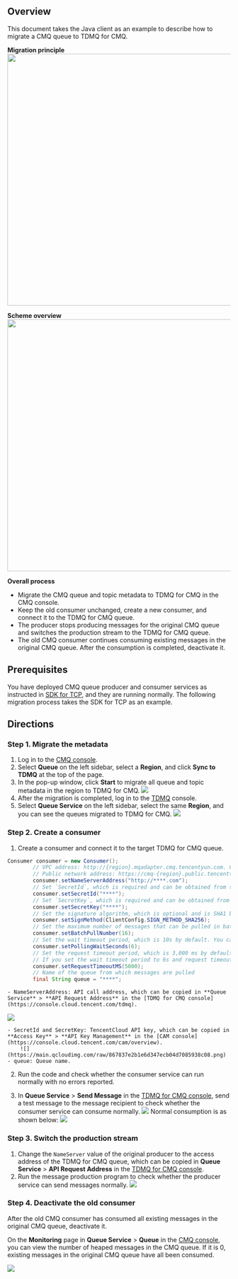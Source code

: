 ## Overview

This document takes the Java client as an example to describe how to migrate a CMQ queue to TDMQ for CMQ.

**Migration principle**
<img src="https://qcloudimg.tencent-cloud.cn/raw/b1a61ffa02c05dbaafe48cbdc72f1ae6.png" width="569">


**Scheme overview**
<img src="https://qcloudimg.tencent-cloud.cn/raw/079f11331fa9f030c9e48fdbc8fece34.png" width="569">


**Overall process**
<dx-steps>
- Migrate the CMQ queue and topic metadata to TDMQ for CMQ in the CMQ console.
- Keep the old consumer unchanged, create a new consumer, and connect it to the TDMQ for CMQ queue.
- The producer stops producing messages for the original CMQ queue and switches the production stream to the TDMQ for CMQ queue.
- The old CMQ consumer continues consuming existing messages in the original CMQ queue. After the consumption is completed, deactivate it.
</dx-steps>


## Prerequisites

You have deployed CMQ queue producer and consumer services as instructed in [SDK for TCP](https://intl.cloud.tencent.com/document/product/406/34256), and they are running normally. The following migration process takes the SDK for TCP as an example.

## Directions

### Step 1. Migrate the metadata

1. Log in to the [CMQ console](https://console.cloud.tencent.com/cmq).
2. Select **Queue** on the left sidebar, select a **Region**, and click **Sync to TDMQ** at the top of the page.
3. In the pop-up window, click **Start** to migrate all queue and topic metadata in the region to TDMQ for CMQ.
   ![](https://main.qcloudimg.com/raw/0d1d65697c56dfa776c6036a52eb3d79.png)
4. After the migration is completed, log in to the [TDMQ](https://console.cloud.tencent.com/tdmq) console.
5. Select **Queue Service** on the left sidebar, select the same **Region**, and you can see the queues migrated to TDMQ for CMQ.
	 ![](https://main.qcloudimg.com/raw/f74407c4a979dc3b01cb18c4d37ed729.png)

### Step 2. Create a consumer

1. Create a consumer and connect it to the target TDMQ for CMQ queue.
```java
Consumer consumer = new Consumer();
        // VPC address: http://{region}.mqadapter.cmq.tencentyun.com. CVM instances in a VPC can be accessed over the private network
        // Public network address: https://cmq-{region}.public.tencenttdmq.com
        consumer.setNameServerAddress("http://****.com");
        // Set `SecretId`, which is required and can be obtained from the console
        consumer.setSecretId("****");
        // Set `SecretKey`, which is required and can be obtained from the console
        consumer.setSecretKey("****");
        // Set the signature algorithm, which is optional and is SHA1 by default
        consumer.setSignMethod(ClientConfig.SIGN_METHOD_SHA256);
        // Set the maximum number of messages that can be pulled in batches, which ranges from 1 to 16
        consumer.setBatchPullNumber(16);
        // Set the wait timeout period, which is 10s by default. You can pass in the specific wait time in methods such as `consumer.receiveMsg`
        consumer.setPollingWaitSeconds(6);
        // Set the request timeout period, which is 3,000 ms by default
        // If you set the wait timeout period to 6s and request timeout period to 5,000 ms, the final timeout period will be (6 * 1000 + 5000) ms
        consumer.setRequestTimeoutMS(5000);
        // Name of the queue from which messages are pulled
        final String queue = "****";
```
	- NameServerAddress: API call address, which can be copied in **Queue Service** > **API Request Address** in the [TDMQ for CMQ console](https://console.cloud.tencent.com/tdmq).
![](https://main.qcloudimg.com/raw/bbc5dc77a8475304377d00cc92028e01.png)

	- SecretId and SecretKey: TencentCloud API key, which can be copied in **Access Key** > **API Key Management** in the [CAM console](https://console.cloud.tencent.com/cam/overview).
		![](https://main.qcloudimg.com/raw/867837e2b1e6d347ecb04d7085938c08.png)
	- queue: Queue name.

2. Run the code and check whether the consumer service can run normally with no errors reported.

3. In **Queue Service** > **Send Message** in the [TDMQ for CMQ console](https://console.cloud.tencent.com/tdmq), send a test message to the message recipient to check whether the consumer service can consume normally.
   ![](https://main.qcloudimg.com/raw/1c2f1532860b51440bbf2a42285fb644.png)
Normal consumption is as shown below:
   ![](https://main.qcloudimg.com/raw/959a9b688673054d7449913d71f89b4b.png)


### Step 3. Switch the production stream

1. Change the `NameServer` value of the original producer to the access address of the TDMQ for CMQ queue, which can be copied in **Queue Service** > **API Request Address** in the [TDMQ for CMQ console](https://console.cloud.tencent.com/tdmq).
2. Run the message production program to check whether the producer service can send messages normally.
   ![](https://main.qcloudimg.com/raw/7c258f9b7cfd517f1bb6f735416c0f44.png)

### Step 4. Deactivate the old consumer

After the old CMQ consumer has consumed all existing messages in the original CMQ queue, deactivate it.

On the **Monitoring** page in **Queue Service** > **Queue** in the [CMQ console](https://console.cloud.tencent.com/cmq), you can view the number of heaped messages in the CMQ queue. If it is 0, existing messages in the original CMQ queue have all been consumed.

![](https://main.qcloudimg.com/raw/30e7cd4d0a9ccad13a72a8d4c6bfe2e6.png)
